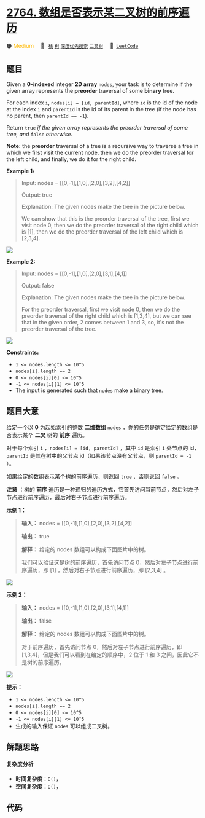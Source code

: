 # [2764. 数组是否表示某二叉树的前序遍历](https://leetcode.com/problems/is-array-a-preorder-of-some-binary-tree)

🟠 <font color=#ffb800>Medium</font>&emsp; 🔖&ensp; [`栈`](/tag/stack.md) [`树`](/tag/tree.md) [`深度优先搜索`](/tag/depth-first-search.md) [`二叉树`](/tag/binary-tree.md)&emsp; 🔗&ensp;[`LeetCode`](https://leetcode.com/problems/is-array-a-preorder-of-some-binary-tree)

## 题目

Given a **0-indexed** integer **2D array** `nodes`, your task is to determine
if the given array represents the **preorder** traversal of some **binary**
tree.

For each index `i`, `nodes[i] = [id, parentId]`, where `id` is the id of the
node at the index `i` and `parentId` is the id of its parent in the tree (if
the node has no parent, then `parentId == -1`).

Return `true` _if the given array_ _represents the preorder traversal of some
tree, and_ `false` _otherwise._

**Note:** the **preorder** traversal of a tree is a recursive way to traverse
a tree in which we first visit the current node, then we do the preorder
traversal for the left child, and finally, we do it for the right child.



**Example 1:**

> Input: nodes = [[0,-1],[1,0],[2,0],[3,2],[4,2]]
> 
> Output: true
> 
> Explanation: The given nodes make the tree in the picture below.
> 
> We can show that this is the preorder traversal of the tree, first we visit node 0, then we do the preorder traversal of the right child which is [1], then we do the preorder traversal of the left child which is [2,3,4].
> 
> 

![](https://fastly.jsdelivr.net/gh/doocs/leetcode@main/solution/2700-2799/2764.Is%20Array%20a%20Preorder%20of%20Some%20%E2%80%8CBinary%20Tree/images/1.png)

**Example 2:**

> Input: nodes = [[0,-1],[1,0],[2,0],[3,1],[4,1]]
> 
> Output: false
> 
> Explanation: The given nodes make the tree in the picture below.
> 
> For the preorder traversal, first we visit node 0, then we do the preorder traversal of the right child which is [1,3,4], but we can see that in the given order, 2 comes between 1 and 3, so, it's not the preorder traversal of the tree.
> 
> 

![](https://fastly.jsdelivr.net/gh/doocs/leetcode@main/solution/2700-2799/2764.Is%20Array%20a%20Preorder%20of%20Some%20%E2%80%8CBinary%20Tree/images/2.png)



**Constraints:**

  * `1 <= nodes.length <= 10^5`
  * `nodes[i].length == 2`
  * `0 <= nodes[i][0] <= 10^5`
  * `-1 <= nodes[i][1] <= 10^5`
  * The input is generated such that `nodes` make a binary tree.


## 题目大意

给定一个以 **0** 为起始索引的整数 **二维数组** `nodes` ，你的任务是确定给定的数组是否表示某个 **二叉** 树的 **前序** 遍历。

对于每个索引 `i` ，`nodes[i] = [id, parentId]` ，其中 `id` 是索引 `i` 处节点的 id，`parentId`
是其在树中的父节点 id（如果该节点没有父节点，则 `parentId = -1` ）。

如果给定的数组表示某个树的前序遍历，则返回 `true` ，否则返回 `false` 。

**注意** ：树的 **前序** 遍历是一种递归的遍历方式，它首先访问当前节点，然后对左子节点进行前序遍历，最后对右子节点进行前序遍历。



**示例 1：**

> 
> 
> 
> 
> 
> **输入：** nodes = [[0,-1],[1,0],[2,0],[3,2],[4,2]]
> 
> **输出：** true
> 
> **解释：** 给定的 nodes 数组可以构成下面图片中的树。 
> 
> 我们可以验证这是树的前序遍历，首先访问节点 0，然后对左子节点进行前序遍历，即 [1] ，然后对右子节点进行前序遍历，即 [2,3,4] 。
> 
> 

![](https://fastly.jsdelivr.net/gh/doocs/leetcode@main/solution/2700-2799/2764.Is%20Array%20a%20Preorder%20of%20Some%20%E2%80%8CBinary%20Tree/images/1.png)

**示例 2：**

> 
> 
> 
> 
> 
> **输入：** nodes = [[0,-1],[1,0],[2,0],[3,1],[4,1]]
> 
> **输出：** false
> 
> **解释：** 给定的 nodes 数组可以构成下面图片中的树。 
> 
> 对于前序遍历，首先访问节点 0，然后对左子节点进行前序遍历，即 [1,3,4]，但是我们可以看到在给定的顺序中，2 位于 1 和 3 之间，因此它不是树的前序遍历。
> 
> 

![](https://fastly.jsdelivr.net/gh/doocs/leetcode@main/solution/2700-2799/2764.Is%20Array%20a%20Preorder%20of%20Some%20%E2%80%8CBinary%20Tree/images/2.png)



**提示：**

  * `1 <= nodes.length <= 10^5`
  * `nodes[i].length == 2`
  * `0 <= nodes[i][0] <= 10^5`
  * `-1 <= nodes[i][1] <= 10^5`
  * 生成的输入保证 `nodes` 可以组成二叉树。


## 解题思路

#### 复杂度分析

- **时间复杂度**：`O()`，
- **空间复杂度**：`O()`，

## 代码

```javascript

```